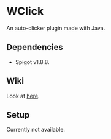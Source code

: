 # WClick
An auto-clicker plugin made with Java.

## Dependencies
  * Spigot v1.8.8.

## Wiki 
Look at [here](https://github.com/luiz-otavio/WClick/tree/master/src/main/java/io/github/aluria/wclick/event).

## Setup
Currently not available.
